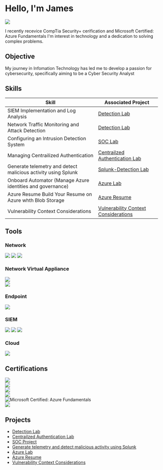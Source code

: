 # Hello, I'm James
<a href="https://www.linkedin.com/in/james-mccoy-iii-251a75290/"><img src="https://img.shields.io/badge/-LinkedIn-0072b1?&style=for-the-badge&logo=linkedin&logoColor=white" /></a>



I recently recevice CompTia Security+ cerification and Microsoft Certified: Azure Fundamentals I'm interest in technology and a dedication to solving complex problems.

## Objective


My journey in Infomation Technology has led me to develop a passion for cybersecurity, specifically aiming to be a Cyber Security Analyst

## Skills


| Skill                                         | Associated Project         |
|-----------------------------------------------|----------------------------|
| SIEM Implementation and Log Analysis          | <a href="https://github.com/outlaw777/Detection-Lab/tree/main">Detection Lab</a>|
| Network Traffic Monitoring and Attack Detection | <a href="https://github.com/outlaw777/Detection-Lab/tree/main">Detection Lab</a>|
| Configuring an Intrusion Detection System         | <a href="https://github.com/outlaw777/SOC-Lab">SOC Lab</a>|
| Managing Centrailized Authentication                    |  <a href="https://github.com/outlaw777/Centralized-Authentication-Lab-">Centrailzed Authentication Lab</a>|
| Generate telemetry and detect malicious activity using Splunk | <a href="https://github.com/outlaw777/Splunk-Detection-Lab">Splunk-Detection Lab</a>|
| Onboard Automator (Manage Azure identities and governance) |  <a href="https://github.com/outlaw777/Azure-Lab/tree/main">Azure Lab</a>|
| Azure Resume Build Your Resume on Azure whth Blob Storage | <a href="https://github.com/outlaw777/azure-resume/tree/main">Azure Resume</a>|
| Vulnerability Context Considerations |  <a href="https://github.com/outlaw777/Vulnerability-Context-Considerations/tree/main">Vulnerability Context Considerations</a>|



## Tools

### Network
<div>
    <img src="https://img.shields.io/badge/-Wireshark-1679A7?&style=for-the-badge&logo=Wireshark&logoColor=white" />
    <img src="https://img.shields.io/badge/-Suricata-EF3B2D?&style=for-the-badge&logo=Suricata&logoColor=white" />
    <img src="https://img.shields.io/badge/-tcpdump-777BB4?&style=for-the-badge&logo=tcpdump&logoColor=white" />
    
    
</div>

### Network Virtual Appliance
<div>
    <img src="https://img.shields.io/badge/-PfSense-EF3B2D?&style=for-the-badge&logo=PfSense&logoColor=white" />
</div>

<div>
    <img src="https://img.shields.io/badge/-Qualys_Virtual_Scanner-A6182B?style=for-the-badge&logo=Qualys&logoColor=white" />


</div>

### Endpoint
<div>
    <img src="https://img.shields.io/badge/-Microsoft_Defender_for_Endpoint-00A4EF?&style=for-the-badge&logo=Microsoft&logoColor=white" />

</div>

### SIEM
<div>
    <img src="https://img.shields.io/badge/-Microsoft_Sentinel-0078D4?&style=for-the-badge&logo=Microsoft&logoColor=white" />
    <img src="https://img.shields.io/badge/-Splunk-000000?&style=for-the-badge&logo=Splunk&logoColor=white" />
    <img src="https://img.shields.io/badge/-Wazuh-005571?&style=for-the-badge&logo=Wazuh&logoColor=white" />
</div>

### Cloud
<div>
    <img src="https://img.shields.io/badge/-Azure%20-FF9900?&style=for-the-badge&logo=Amazon%20AWS&logoColor=white" />
    
</div>


## Certifications
<div>
<img src="https://img.shields.io/badge/-CompTIA Security%2B ce-FF0000?&style=for-the-badge&logo=CompTIA&logoColor=white" />
</div>
<div>
    <img src="https://img.shields.io/badge/Oracle Cloud Infrastructure 2023 Al Certified Foundations Associate-FF9900?&style=for-the-badge&logo=Oracle&logoColor=gray" />
</div>
<div> <img src="https://img.shields.io/badge/Qualys Endpoint Detection and Response Foundations-005571?&style=for-the-badge&logo=Qualys&logoColor=Orange" />
    
</div>
<div>
    <img src="https://img.shields.io/badge/Qualys Certified Specialist Vulnerability Management Detection and Response-00A4EF?&style=for-the-badge&logo=Qualys&logoColor=Orange" />
</div>
<div>
  <img 
    src="https://img.shields.io/badge/Microsoft%20Certified%3A%20Azure%20Fundamentals-005571?style=for-the-badge&logo=Microsoft&logoColor=Orange" 
    alt="Microsoft Certified: Azure Fundamentals" 
    title="Microsoft Certified: Azure Fundamentals" 
/>
</div>
<div>
    <img src="https://img.shields.io/badge/Certified IriusRisk Administrator-FF9900?style=for-the-badge&logo=IriusRisk&logoColor=white" />

</div>

## Projects
- <a href="https://github.com/outlaw777/Detection-Lab/tree/main">Detection Lab</a>
- <a href="https://github.com/outlaw777/Centralized-Authentication-Lab-">Centrailzed Authentication Lab</a>
- <a href="https://github.com/outlaw777/SOC-Lab">SOC Project</a>
- <a href="https://github.com/outlaw777/Splunk-Detection-Lab">Generate telemetry and detect malicious activity using Splunk</a>
- <a href="https://github.com/outlaw777/Azure-Lab/tree/main">Azure Lab</a>
- <a href="https://github.com/outlaw777/azure-resume/tree/main">Azure Resume</a>
- <a href="https://github.com/outlaw777/Vulnerability-Context-Considerations/tree/main">Vulnerability Context Considerations</a>
